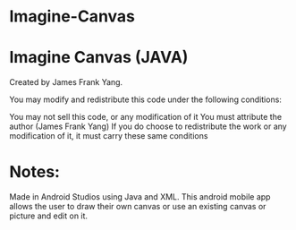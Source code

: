 # Imagine-Canvas

Imagine Canvas (JAVA)
====================

Created by James Frank Yang.

You may modify and redistribute this code under the following conditions:

You may not sell this code, or any modification of it
You must attribute the author (James Frank Yang)
If you do choose to redistribute the work or any modification of it, it must carry these same conditions


Notes:
====================
Made in Android Studios using Java and XML. This android mobile app allows the user to draw their own canvas 
or use an existing canvas or picture and edit on it. 
